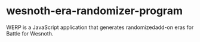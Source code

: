 # wesnoth-era-randomizer-program
WERP is a JavaScript application that generates randomizedadd-on eras for Battle for Wesnoth.
